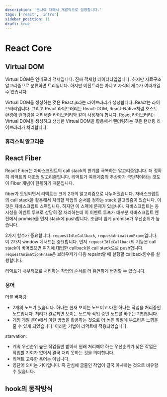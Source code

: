 ```yaml
---
description: '문서에 대해서 개괄적으로 설명합니다.'
tags: ['react', 'intro']
sidebar_position: 11
draft: true
---
```


# React Core

<!-- [React 파이버 아키텍처 분석](https://d2.naver.com/helloworld/2690975) -->

<!-- @todo: 폴더 만들고 주제별로 다루기 -->

<!-- @todo: https://github.com/arch-spatula/technical-interview-for-FE/blob/main/%EB%A9%B4%EC%A0%91%EC%A7%88%EB%AC%B8/%EB%A6%AC%EC%95%A1%ED%8A%B8.md -->

<!-- https://www.youtube.com/watch?v=7YhdqIR2Yzo -->

## Virtual DOM

Virtual DOM은 인메모리 객체입니다. 진짜 객체형 데이터타입입니다. 하지만 자료구조 알고리즘으로 분류하면 트리입니다. 하지만 이진트리는 아니고 자식의 개수가 여러개일 수 있습니다.

Virtual DOM을 생성하는 것은 React.js라는 라이브러리가 생성합니다. React는 라이브러리입니다. 그리고 React 라이브러리는 React-DOM, React-Native처럼 호스트 환경에 랜더링을 처리해줄 라이브러리와 같이 사용해야 합니다. React 라이브러리는 Virtual DOM을 생성하고 생성한 Virtual DOM을 활용해서 랜더링하는 것은 랜더링 라이브러리가 처리합니다.

### 휴리스틱 알고리즘

## React Fiber

React Fiber는 자바스크립트의 call stack의 한계를 극복하는 알고리즘입니다. 더 정확히 리액트의 재조정 알고리즘입니다. 리액트가 여러계층의 추상화가 극단적이라는 것도 이 Fiber 개념이 한몫하기 때문입니다.

fiber가 도입되면서 리액트는 크게 2개의 알고리즘으로 나누어졌습니다. 자바스크립트의 call stack을 활용해서 처리할 작업의 순서를 정하는 stack 알고리즘이 있습니다. 이것은 자바스크립트 스펙입니다. 하지만 이 스펙에 문제가 있습니다. 자바스크립트는 동시성을 이벤트 루프로 상당히 잘 처리하는데 이 이벤트 루프가 대부분 자바스크립트 엔진에서 promise를 먼저 stack에 push합니다. 조금더 쉽게 promise가 우선순위가 높습니다.

2가지 함수가 중요합니다. `requestIdleCallback`, `requestAnimationFrame`입니다. 이 2가지 window 메서드는 중요합니다. 먼저 `requestIdleCallback`의 기능은 call stack이 비어있으면 여기에 대입한 callback을 call stack으로 push합니다. `requestAnimationFrame`은 브라우저가 다음 repaint할 때 실행할 callback함수를 실행합니다.

리액트가 내부적으로 처리하는 작업의 순서를 더 유연하게 변경할 수 있습니다.

### 용어

더블 버퍼링:

- 2개의 노드가 있습니다. 하나는 현재 보이는 노드이고 다른 하나는 작업을 처리중인 노드입니다. 처리가 완료되면 보이는 노드와 작업 중인 노드를 바꾸는 기법입니다.
- 게임 개발 분야에서 이런 방법을 활용하는 것으로 더 높은 화질에 부드러운 느낌을 줄 수 있게 되었습니다. 이러한 기법이 리액트에 적용되었습니다.

starvation:

- 계속 우선순위 높은 작업들만 받아서 원래 처리해야 하는 우선순위가 낮은 작업은 작업할 기회가 없어서 결국 처리 못하는 것을 의미합니다.
- 리액트 고유한 용어는 아닙니다.
- 영단어 의미는 기아입니다. 즉 관심에 굶줄인 작업이 결국 아사하는 것으로 비유할 수 있습니다.

<!-- 약간의 역사입니다. 16 버전에 도입된 되었습니다. 여기서부터 meta(당시 페이스북)은 장기적인 계획을 갖고 이 fiber 알고리즘을 만듭니다. -->

<!-- React는 UI 라이브러리입니다. 가장 잘 처리해야 하는 것은 UI와 관련된 로직들입니다. -->

## hook의 동작방식

<!--

# 리액트 성능 최적화

구현 -> 리팩토링 -> 성능 개선

개인적으로 위 과정을 거처 개발하는 것이 좋다고 봅니다.

성능을 개선하면 코드의 결합도가 높아지기 쉽습니다. 그래서 가변성이 높은 제품에서는 성능개선 업무를 분리하고 착수하는 것이 좋다고 봅니다.

물론 어른들의 사정으로 우리는 늘 처음부터 최적화를 해야합니다.

성능최적화는 일반적인 best practice로 `useMemo`, `useCallback`, `React.Memo`을 적절히 사용하는 문제가 아닙니다. react profiler로 랜더링 성능을 측정하고 대응책을 찾고 적용하고 개선하는 과정입니다.

성능개선은 일상적으로 자주 주어지는 업무는 아닙니다. 자주 발생하지도 않습니다. 또 클라이언트 머신에 성능최적화가 억지로 필요하지 않을 수 있습니다. 또 성능을 최적화하지 않고 다른 방식으로 비즈니스 문제를 해결하는 방법도 있습니다.

하지만 이 경험을 갖고 있으면 이력서가 상당히 간지나보입니다.

성능최적화에는 철학적인 문제도 있습니다. 성능이란 무엇인가? 클라이언트 사이드에서 사용자가 사용하는 부분을 엔지니어링하는 입장에서 성능이란 무엇인가? 이것부터 잘 정의해야 합니다. 사용자의 대기시간이 너무 긴가? 클라이언트 기계에서 서버로 요청을 너무 많이 보내는가? 렌더링하면서 CLS가 발생하는가? 클라이언트에서 계산작업이 너무 오래걸리는가?

[How To Maximize Performance In Your React Apps](https://www.youtube.com/watch?v=Qwb-Za6cBws)

-->

<!-- https://velog.io/@sehyunny/how-react-18-improves-app-perf -->

<!-- https://vercel.com/blog/how-react-18-improves-application-performance -->

<!-- https://dev.to/alais29/building-a-real-time-search-filter-in-react-a-step-by-step-guide-3lmm -->

<!--

(번역) 하이드레이션은 트리이고, 재개 가능성(Resumability)은 맵입니다

https://velog.io/@superlipbalm/hydration-tree-resumability-map

-->
